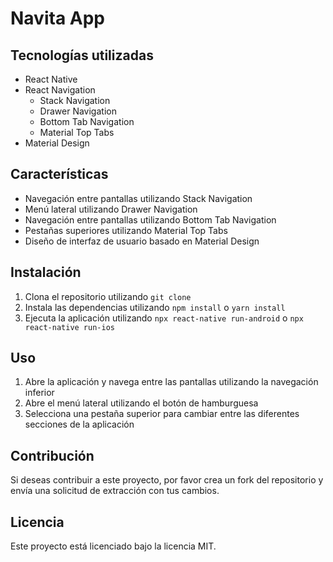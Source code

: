 # Navita App

## Tecnologías utilizadas

* React Native
* React Navigation
	+ Stack Navigation
	+ Drawer Navigation
	+ Bottom Tab Navigation
	+ Material Top Tabs
* Material Design

## Características

* Navegación entre pantallas utilizando Stack Navigation
* Menú lateral utilizando Drawer Navigation
* Navegación entre pantallas utilizando Bottom Tab Navigation
* Pestañas superiores utilizando Material Top Tabs
* Diseño de interfaz de usuario basado en Material Design

## Instalación

1. Clona el repositorio utilizando `git clone`
2. Instala las dependencias utilizando `npm install` o `yarn install`
3. Ejecuta la aplicación utilizando `npx react-native run-android` o `npx react-native run-ios`

## Uso

1. Abre la aplicación y navega entre las pantallas utilizando la navegación inferior
2. Abre el menú lateral utilizando el botón de hamburguesa
3. Selecciona una pestaña superior para cambiar entre las diferentes secciones de la aplicación

## Contribución

Si deseas contribuir a este proyecto, por favor crea un fork del repositorio y envía una solicitud de extracción con tus cambios.

## Licencia

Este proyecto está licenciado bajo la licencia MIT.
